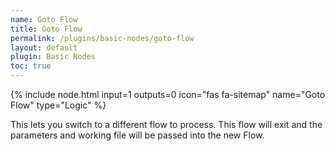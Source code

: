 ```yaml
---
name: Goto Flow
title: Goto Flow
permalink: /plugins/basic-nodes/goto-flow
layout: default
plugin: Basic Nodes
toc: true
---
```


{% include node.html input=1 outputs=0 icon="fas fa-sitemap" name="Goto Flow" type="Logic" %}

This lets you switch to a different flow to process.  This flow will exit and the parameters and working file will be passed into the new Flow.